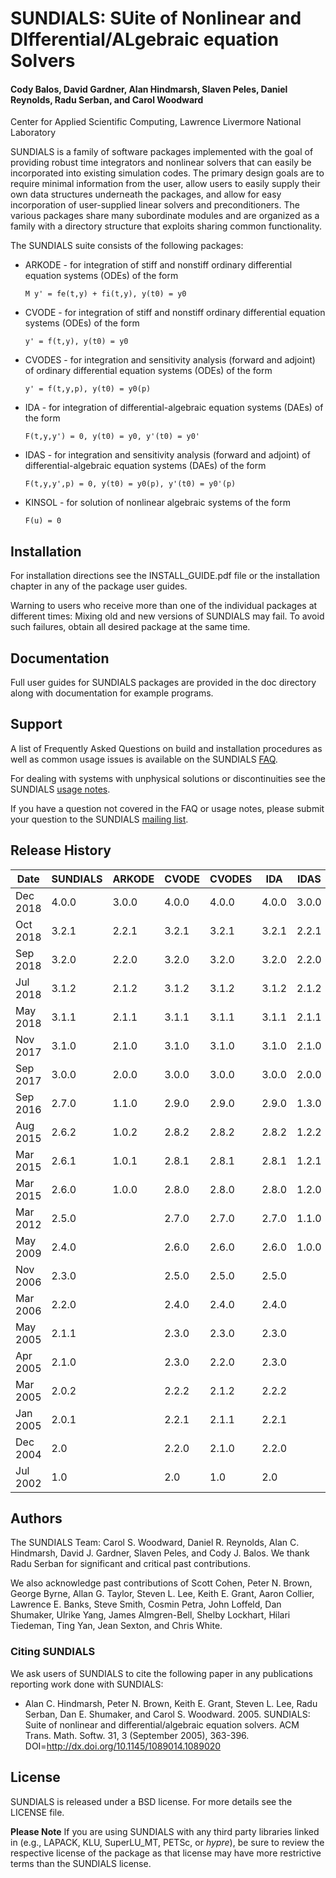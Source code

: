 # SUNDIALS: SUite of Nonlinear and DIfferential/ALgebraic equation Solvers #

#### Cody Balos, David Gardner, Alan Hindmarsh, Slaven Peles, Daniel Reynolds, Radu Serban, and Carol Woodward ####
Center for Applied Scientific Computing, Lawrence Livermore National Laboratory

SUNDIALS is a family of software packages implemented with the goal of
providing robust time integrators and nonlinear solvers that can easily be
incorporated into existing simulation codes. The primary design goals are to
require minimal information from the user, allow users to easily supply their
own data structures underneath the packages, and allow for easy incorporation
of user-supplied linear solvers and preconditioners. The various packages share
many subordinate modules and are organized as a family with a directory
structure that exploits sharing common functionality.

The SUNDIALS suite consists of the following packages:

* ARKODE - for integration of stiff and nonstiff ordinary differential equation
systems (ODEs) of the form

  ``` M y' = fe(t,y) + fi(t,y), y(t0) = y0 ```

* CVODE - for integration of stiff and nonstiff ordinary differential equation
systems (ODEs) of the form

  ``` y' = f(t,y), y(t0) = y0 ```

* CVODES - for integration and sensitivity analysis (forward and adjoint) of
ordinary differential equation systems (ODEs) of the form

  ``` y' = f(t,y,p), y(t0) = y0(p) ```

* IDA - for integration of differential-algebraic equation systems (DAEs) of
the form

  ``` F(t,y,y') = 0, y(t0) = y0, y'(t0) = y0' ```

* IDAS - for integration and sensitivity analysis (forward and adjoint) of
differential-algebraic equation systems (DAEs) of the form

  ``` F(t,y,y',p) = 0, y(t0) = y0(p), y'(t0) = y0'(p) ```

* KINSOL - for solution of nonlinear algebraic systems of the form

  ``` F(u) = 0 ```

## Installation ##
For installation directions see the INSTALL_GUIDE.pdf file or the installation
chapter in any of the package user guides.

Warning to users who receive more than one of the individual packages at
different times: Mixing old and new versions of SUNDIALS may fail. To avoid
such failures, obtain all desired package at the same time.

## Documentation ##
Full user guides for SUNDIALS packages are provided in the doc directory along
with documentation for example programs.

## Support ##
A list of Frequently Asked Questions on build and installation procedures as
well as common usage issues is available on the SUNDIALS [FAQ](https://computation.llnl.gov/projects/sundials/faq).

For dealing with systems with unphysical solutions or discontinuities see the
SUNDIALS [usage notes](https://computation.llnl.gov/projects/sundials/usage-notes).

If you have a question not covered in the FAQ or usage notes, please submit
your question to the SUNDIALS [mailing list](https://computation.llnl.gov/projects/sundials/mailing-list).

## Release History ##
Date     | SUNDIALS    | ARKODE      | CVODE       | CVODES      | IDA         | IDAS        | KINSOL
---------|-------------|-------------|-------------|-------------|-------------|-------------|-------------
Dec 2018 | 4.0.0       | 3.0.0       | 4.0.0       | 4.0.0       | 4.0.0       | 3.0.0       | 4.0.0
Oct 2018 | 3.2.1       | 2.2.1       | 3.2.1       | 3.2.1       | 3.2.1       | 2.2.1       | 3.2.1
Sep 2018 | 3.2.0       | 2.2.0       | 3.2.0       | 3.2.0       | 3.2.0       | 2.2.0       | 3.2.0
Jul 2018 | 3.1.2       | 2.1.2       | 3.1.2       | 3.1.2       | 3.1.2       | 2.1.2       | 3.1.2
May 2018 | 3.1.1       | 2.1.1       | 3.1.1       | 3.1.1       | 3.1.1       | 2.1.1       | 3.1.1
Nov 2017 | 3.1.0       | 2.1.0       | 3.1.0       | 3.1.0       | 3.1.0       | 2.1.0       | 3.1.0
Sep 2017 | 3.0.0       | 2.0.0       | 3.0.0       | 3.0.0       | 3.0.0       | 2.0.0       | 3.0.0
Sep 2016 | 2.7.0       | 1.1.0       | 2.9.0       | 2.9.0       | 2.9.0       | 1.3.0       | 2.9.0
Aug 2015 | 2.6.2       | 1.0.2       | 2.8.2       | 2.8.2       | 2.8.2       | 1.2.2       | 2.8.2
Mar 2015 | 2.6.1       | 1.0.1       | 2.8.1       | 2.8.1       | 2.8.1       | 1.2.1       | 2.8.1
Mar 2015 | 2.6.0       | 1.0.0       | 2.8.0       | 2.8.0       | 2.8.0       | 1.2.0       | 2.8.0
Mar 2012 | 2.5.0       |             | 2.7.0       | 2.7.0       | 2.7.0       | 1.1.0       | 2.7.0
May 2009 | 2.4.0       |             | 2.6.0       | 2.6.0       | 2.6.0       | 1.0.0       | 2.6.0
Nov 2006 | 2.3.0       |             | 2.5.0       | 2.5.0       | 2.5.0       |             | 2.5.0
Mar 2006 | 2.2.0       |             | 2.4.0       | 2.4.0       | 2.4.0       |             | 2.4.0
May 2005 | 2.1.1       |             | 2.3.0       | 2.3.0       | 2.3.0       |             | 2.3.0
Apr 2005 | 2.1.0       |             | 2.3.0       | 2.2.0       | 2.3.0       |             | 2.3.0
Mar 2005 | 2.0.2       |             | 2.2.2       | 2.1.2       | 2.2.2       |             | 2.2.2
Jan 2005 | 2.0.1       |             | 2.2.1       | 2.1.1       | 2.2.1       |             | 2.2.1
Dec 2004 | 2.0         |             | 2.2.0       | 2.1.0       | 2.2.0       |             | 2.2.0
Jul 2002 | 1.0         |             | 2.0         | 1.0         | 2.0         |             | 2.0

## Authors ##
The SUNDIALS Team: Carol S. Woodward, Daniel R. Reynolds, Alan C. Hindmarsh,
David J. Gardner, Slaven Peles, and Cody J. Balos. We thank Radu Serban for
significant and critical past contributions.

We also acknowledge past contributions of Scott Cohen, Peter N. Brown,
George Byrne, Allan G. Taylor, Steven L. Lee, Keith E. Grant, Aaron Collier,
Lawrence E. Banks, Steve Smith, Cosmin Petra, John Loffeld, Dan Shumaker,
Ulrike Yang, James Almgren-Bell, Shelby Lockhart, Hilari Tiedeman, Ting Yan, 
Jean Sexton, and Chris White.

### Citing SUNDIALS ###
We ask users of SUNDIALS to cite the following paper in any publications
reporting work done with SUNDIALS:

* Alan C. Hindmarsh, Peter N. Brown, Keith E. Grant, Steven L. Lee, Radu
Serban, Dan E. Shumaker, and Carol S. Woodward. 2005. SUNDIALS: Suite of
nonlinear and differential/algebraic equation solvers. ACM Trans. Math. Softw.
31, 3 (September 2005), 363-396. DOI=http://dx.doi.org/10.1145/1089014.1089020

## License ##
SUNDIALS is released under a BSD license. For more details see the LICENSE file.

**Please Note** If you are using SUNDIALS with any third party libraries linked
in (e.g., LAPACK, KLU, SuperLU_MT, PETSc, or *hypre*), be sure to review the
respective license of the package as that license may have more restrictive
terms than the SUNDIALS license.
